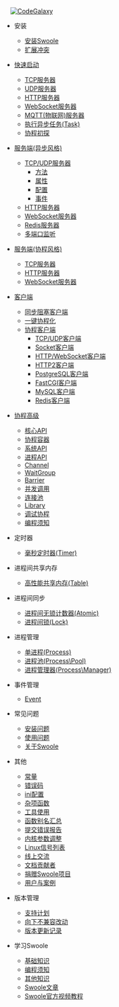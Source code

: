 <a href="https://code-galaxy.net/" target="_blank" rel="nofollow" title="CodeGalaxy">
    <img src="https://code-galaxy-1252906962.cos.ap-shanghai.myqcloud.com/uploads/code-galaxy-ad.jpg" alt="CodeGalaxy" style="margin-left: 15px;" />
</a>

* 安装
    * [安装Swoole](environment.md)
    * [扩展冲突](getting_started/extension.md)

* [快速启动](start/start_server.md)
    * [TCP服务器](start/start_tcp_server.md)
    * [UDP服务器](start/start_udp_server.md)
    * [HTTP服务器](start/start_http_server.md)
    * [WebSocket服务器](start/start_ws_server.md)
    * [MQTT(物联网)服务器](start/start_mqtt.md)
    * [执行异步任务(Task)](start/start_task.md)
    * [协程初探](start/coroutine.md)

* [服务端(异步风格)](server/init.md)
    * [TCP/UDP服务器](server/tcp_init.md)
        * [方法](server/methods.md)
        * [属性](server/properties.md)
        * [配置](server/setting.md)
        * [事件](server/events.md)
    * [HTTP服务器](http_server.md)
    * [WebSocket服务器](websocket_server.md)
    * [Redis服务器](redis_server.md)
    * [多端口监听](server/port.md)

* [服务端(协程风格)](server/co_init.md)
    * [TCP服务器](coroutine/server.md)
    * [HTTP服务器](coroutine/http_server.md)
    * [WebSocket服务器](coroutine/ws_server.md)

* [客户端](client_init.md)
    * [同步阻塞客户端](client.md)
    * [一键协程化](runtime.md)
    * [协程客户端](coroutine_client/init.md)
        * [TCP/UDP客户端](coroutine_client/client.md)
        * [Socket客户端](coroutine_client/socket.md)
        * [HTTP/WebSocket客户端](coroutine_client/http_client.md)
        * [HTTP2客户端](coroutine_client/http2_client.md)
        * [PostgreSQL客户端](coroutine_client/postgresql.md)
        * [FastCGI客户端](coroutine_client/fastcgi.md)
        * [MySQL客户端](coroutine_client/mysql.md)
        * [Redis客户端](coroutine_client/redis.md)

* [协程高级](coroutine.md)
    * [核心API](coroutine/coroutine.md)
    * [协程容器](coroutine/scheduler.md)
    * [系统API](coroutine/system.md)
    * [进程API](coroutine/proc_open.md)
    * [Channel](coroutine/channel.md)
    * [WaitGroup](coroutine/wait_group.md)
    * [Barrier](coroutine/barrier.md)
    * [并发调用](coroutine/multi_call.md)
    * [连接池](coroutine/conn_pool.md)
    * [Library](library.md)
    * [调试协程](coroutine/gdb.md)
    * [编程须知](coroutine/notice.md)

* 定时器
    * [毫秒定时器(Timer)](timer.md)

* 进程间共享内存
    * [高性能共享内存(Table)](memory/table.md)

* 进程间同步
    * [进程间无锁计数器(Atomic)](memory/atomic.md)
    * [进程间锁(Lock)](memory/lock.md)

* 进程管理
    * [单进程(Process)](process/process.md)
    * [进程池(Process\Pool)](process/process_pool.md)
    * [进程管理器(Process\Manager)](process/process_manager.md)

* 事件管理
    * [Event](event.md)

* 常见问题
    * [安装问题](question/install.md)
    * [使用问题](question/use.md)
    * [关于Swoole](question/swoole.md)

* 其他
    * [常量](consts.md)
    * [错误码](other/errno.md)
    * [ini配置](other/config.md)
    * [杂项函数](functions.md)
    * [工具使用](other/tools.md)
    * [函数别名汇总](other/alias.md)
    * [提交错误报告](other/issue.md)
    * [内核参数调整](other/sysctl.md)
    * [Linux信号列表](other/signal.md)
    * [线上交流](other/discussion.md)
    * [文档贡献者](CONTRIBUTING.md)
    * [捐赠Swoole项目](other/donate.md)
    * [用户与案例](case.md)

* 版本管理
    * [支持计划](version/supported.md)
    * [向下不兼容改动](version/bc.md)
    * [版本更新记录](version/log.md)

* 学习Swoole
    * [基础知识](learn.md)
    * [编程须知](getting_started/notice.md)
    * [其他知识](learn_other.md)
    * [Swoole文章](blog_list.md)
    * [Swoole官方视频教程](https://course.swoole-cloud.com/)
